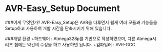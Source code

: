 AVR-Easy_Setup Document
=
###이게 무엇인가?
AVR-Easy_Setup은 AVR을 다루면서 쉽게 여러 모듈과 기능들을 Setup하고 사용하여 개발 시간을 단축시키기 위해 있습니다.

###개발 환경
+하드웨어 : Atmega328p를 기반으로 작성하였으며, 다른 Atmega시리즈 칩에는 약간의 수정을 하고 사용하면 됩니다.
+컴파일러 : AVR-GCC
